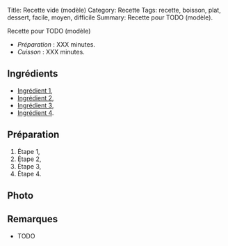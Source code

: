 Title: Recette vide (modèle)
Category: Recette
Tags: recette, boisson, plat, dessert, facile, moyen, difficile
Summary: Recette pour TODO (modèle).

Recette pour TODO (modèle)

- *Préparation* : XXX minutes.
- *Cuisson* : XXX minutes.

## Ingrédients
- [Ingrédient 1](https://fr.wikipedia.org/wiki/TODO),
- [Ingrédient 2](https://fr.wikipedia.org/wiki/TODO),
- [Ingrédient 3](https://fr.wikipedia.org/wiki/TODO),
- [Ingrédient 4](https://fr.wikipedia.org/wiki/TODO).

## Préparation
1. Étape 1,
2. Étape 2,
3. Étape 3,
4. Étape 4.

## Photo
<!-- [![TODO-1.jpg]({static}images/TODO-1.jpg){width=40%}]({static}images/TODO-1.jpg) -->

## Remarques
- TODO

